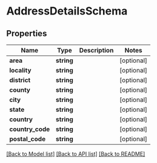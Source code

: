 # AddressDetailsSchema

## Properties
Name | Type | Description | Notes
------------ | ------------- | ------------- | -------------
**area** | **string** |  | [optional] 
**locality** | **string** |  | [optional] 
**district** | **string** |  | [optional] 
**county** | **string** |  | [optional] 
**city** | **string** |  | [optional] 
**state** | **string** |  | [optional] 
**country** | **string** |  | [optional] 
**country_code** | **string** |  | [optional] 
**postal_code** | **string** |  | [optional] 

[[Back to Model list]](../README.md#documentation-for-models) [[Back to API list]](../README.md#documentation-for-api-endpoints) [[Back to README]](../README.md)


